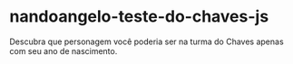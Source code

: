 # nandoangelo-teste-do-chaves-js
 Descubra que personagem você poderia ser na turma do Chaves apenas com seu ano de nascimento.
